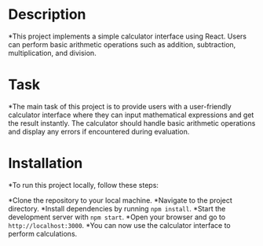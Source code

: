 # Description
*This project implements a simple calculator interface using React. Users can perform basic arithmetic operations such as addition, subtraction, multiplication, and division.
# Task
*The main task of this project is to provide users with a user-friendly calculator interface where they can input mathematical expressions and get the result instantly. The calculator should handle basic arithmetic operations and display any errors if encountered during evaluation.
# Installation
*To run this project locally, follow these steps:
 
*Clone the repository to your local machine.
*Navigate to the project directory.
*Install dependencies by running `npm install`.
*Start the development server with `npm start`.
*Open your browser and go to `http://localhost:3000`.
*You can now use the calculator interface to perform calculations.
